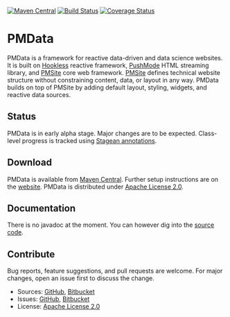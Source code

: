 [![Maven Central](https://img.shields.io/maven-central/v/com.machinezoo.pmdata/pmdata)](https://search.maven.org/artifact/com.machinezoo.pmdata/pmdata)
[![Build Status](https://travis-ci.com/robertvazan/pmdata.svg?branch=master)](https://app.travis-ci.com/github/robertvazan/pmdata)
[![Coverage Status](https://codecov.io/gh/robertvazan/pmdata/branch/master/graph/badge.svg)](https://codecov.io/gh/robertvazan/pmdata)

# PMData #

PMData is a framework for reactive data-driven and data science websites. It is built on [Hookless](https://hookless.machinezoo.com/) reactive framework, [PushMode](https://pushmode.machinezoo.com/) HTML streaming library, and [PMSite](https://pmsite.machinezoo.com/) core web framework. [PMSite](https://pmsite.machinezoo.com/) defines technical website structure without constraining content, data, or layout in any way. PMData builds on top of PMSite by adding default layout, styling, widgets, and reactive data sources.

## Status ##

PMData is in early alpha stage. Major changes are to be expected. Class-level progress is tracked using [Stagean annotations](https://stagean.machinezoo.com/).

## Download ##

PMData is available from [Maven Central](https://search.maven.org/artifact/com.machinezoo.pmdata/pmdata). Further setup instructions are on the [website](https://pmdata.machinezoo.com/). PMData is distributed under [Apache License 2.0](LICENSE).

## Documentation ##

There is no javadoc at the moment. You can however dig into the [source code](src/main/java/com/machinezoo/pmdata).

## Contribute ##

Bug reports, feature suggestions, and pull requests are welcome. For major changes, open an issue first to discuss the change.

* Sources: [GitHub](https://github.com/robertvazan/pmdata), [Bitbucket](https://bitbucket.org/robertvazan/pmdata)
* Issues: [GitHub](https://github.com/robertvazan/pmdata/issues), [Bitbucket](https://bitbucket.org/robertvazan/pmdata/issues)
* License: [Apache License 2.0](LICENSE)

